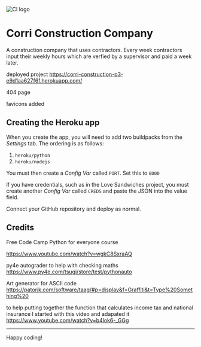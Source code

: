 ![CI logo](https://codeinstitute.s3.amazonaws.com/fullstack/ci_logo_small.png)
# Corri Construction Company

A construction company that uses contractors. Every week contractors input their weekly hours which are verfied by a supervisor and paid a week later.

deployed project <https://corri-construction-p3-e9d1aa627f6f.herokuapp.com/>

404 page

favicons added

## Creating the Heroku app

When you create the app, you will need to add two buildpacks from the _Settings_ tab. The ordering is as follows:

1. `heroku/python`
2. `heroku/nodejs`

You must then create a _Config Var_ called `PORT`. Set this to `8000`

If you have credentials, such as in the Love Sandwiches project, you must create another _Config Var_ called `CREDS` and paste the JSON into the value field.

Connect your GitHub repository and deploy as normal.

## Credits

Free Code Camp Python for everyone course

https://www.youtube.com/watch?v=wgkC8SxraAQ

py4e autograder to help with checking maths https://www.py4e.com/tsugi/store/test/pythonauto 

Art generator for ASCII code https://patorjk.com/software/taag/#p=display&f=Graffiti&t=Type%20Something%20

to help putting together the function that calculates income tax and national insurance I started with this video and adapated it https://www.youtube.com/watch?v=b4lok6-_GGg 

---

Happy coding!
